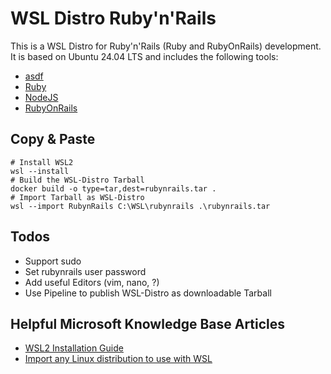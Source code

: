 # WSL Distro Ruby'n'Rails

This is a WSL Distro for Ruby'n'Rails (Ruby and RubyOnRails) development. It is based on Ubuntu 24.04 LTS and includes the following tools:
* [asdf](https://asdf-vm.com/)
* [Ruby](https://ruby-lang.org/)
* [NodeJS](https://nodejs.org/)
* [RubyOnRails](https://rubyonrails.org/)

## Copy & Paste
```
# Install WSL2
wsl --install
# Build the WSL-Distro Tarball
docker build -o type=tar,dest=rubynrails.tar .
# Import Tarball as WSL-Distro
wsl --import RubynRails C:\WSL\rubynrails .\rubynrails.tar
```

## Todos

- Support sudo
- Set rubynrails user password
- Add useful Editors (vim, nano, ?)
- Use Pipeline to publish WSL-Distro as downloadable Tarball

## Helpful Microsoft Knowledge Base Articles
- [WSL2 Installation Guide](https://docs.microsoft.com/en-us/windows/wsl/install)
- [Import any Linux distribution to use with WSL](https://learn.microsoft.com/en-us/windows/wsl/use-custom-distro)
